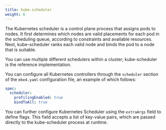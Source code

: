 ```yaml
---
title: kube-scheduler
weight: 6
---
```


The Kubernetes scheduler is a control plane process that assigns pods to nodes.
It first determines which nodes are valid placements for each pod in the
scheduling queue, according to constraints and available resources. Next,
kube-scheduler ranks each valid node and binds the pod to a node that is
suitable.

You can use multiple different schedulers within a cluster; kube-scheduler is
the reference implementation.

You can configure all Kubernetes controllers through the `scheduler` section of
the `mke4.yaml` configuration file, an example of which follows:

```yaml
spec:
  scheduler:
    profilingEnabled: true
    bindToAll: true
```

You can further configure Kubernetes Scheduler using the `extraArgs` field to
define flags. This field accepts a list of key-value pairs, which are passed
directly to the kube-scheduler process at runtime.